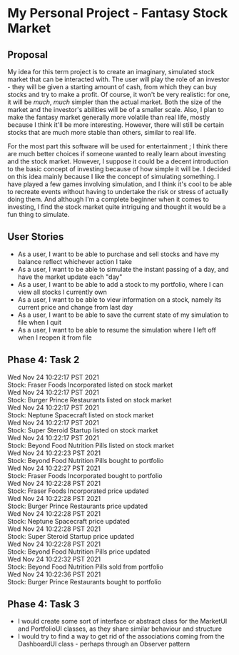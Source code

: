 # My Personal Project - Fantasy Stock Market

## Proposal

My idea for this term project is to create an imaginary, simulated stock market that can be interacted with. The user
will play the role of an investor - they will be given a starting amount of cash, from which they can buy stocks and try
to make a profit. Of course, it won't be very realistic: for one, it will be *much*, *much* simpler than the actual
market. Both the size of the market and the investor's abilities will be of a smaller scale. Also, I plan to make the
fantasy market generally more volatile than real life, mostly because I think it'll be more interesting. However, there
will still be certain stocks that are much more stable than others, similar to real life.

For the most part this software will be used for entertainment ; I think there are much better choices if someone wanted
to really learn about investing and the stock market. However, I suppose it could be a decent introduction to the basic
concept of investing because of how simple it will be. I decided on this idea mainly because I like the concept of
simulating something. I have played a few games involving simulation, and I think it's cool to be able to recreate
events without having to undertake the risk or stress of actually doing them. And although I'm a complete beginner when
it comes to investing, I find the stock market quite intriguing and thought it would be a fun thing to simulate.

## User Stories

- As a user, I want to be able to purchase and sell stocks and have my balance reflect whichever action I take
- As a user, I want to be able to simulate the instant passing of a day, and have the market update each "day"
- As a user, I want to be able to add a stock to my portfolio, where I can view all stocks I currently own
- As a user, I want to be able to view information on a stock, namely its current price and change from last day
- As a user, I want to be able to save the current state of my simulation to file when I quit
- As a user, I want to be able to resume the simulation where I left off when I reopen it from file

## Phase 4: Task 2

Wed Nov 24 10:22:17 PST 2021\
Stock: Fraser Foods Incorporated listed on stock market\
Wed Nov 24 10:22:17 PST 2021\
Stock: Burger Prince Restaurants listed on stock market\
Wed Nov 24 10:22:17 PST 2021\
Stock: Neptune Spacecraft listed on stock market\
Wed Nov 24 10:22:17 PST 2021\
Stock: Super Steroid Startup listed on stock market\
Wed Nov 24 10:22:17 PST 2021\
Stock: Beyond Food Nutrition Pills listed on stock market\
Wed Nov 24 10:22:23 PST 2021\
Stock: Beyond Food Nutrition Pills bought to portfolio\
Wed Nov 24 10:22:27 PST 2021\
Stock: Fraser Foods Incorporated bought to portfolio\
Wed Nov 24 10:22:28 PST 2021\
Stock: Fraser Foods Incorporated price updated\
Wed Nov 24 10:22:28 PST 2021\
Stock: Burger Prince Restaurants price updated\
Wed Nov 24 10:22:28 PST 2021\
Stock: Neptune Spacecraft price updated\
Wed Nov 24 10:22:28 PST 2021\
Stock: Super Steroid Startup price updated\
Wed Nov 24 10:22:28 PST 2021\
Stock: Beyond Food Nutrition Pills price updated\
Wed Nov 24 10:22:32 PST 2021\
Stock: Beyond Food Nutrition Pills sold from portfolio\
Wed Nov 24 10:22:36 PST 2021\
Stock: Burger Prince Restaurants bought to portfolio

## Phase 4: Task 3

- I would create some sort of interface or abstract class for the MarketUI and PortfolioUI classes, as 
  they share similar behaviour and structure
- I would try to find a way to get rid of the associations coming from the DashboardUI class - perhaps through
  an Observer pattern